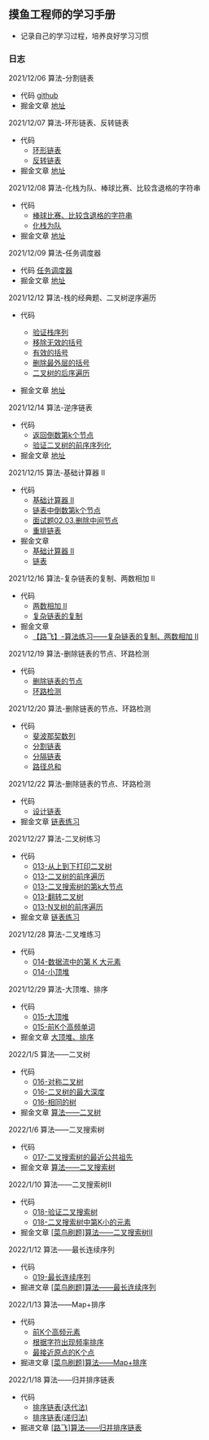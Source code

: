 ## 摸鱼工程师的学习手册
 - 记录自己的学习过程，培养良好学习习惯


### 日志
2021/12/06 算法-分割链表
  - 代码 [github](https://github.com/alienRidingCat/Study-code/blob/main/%E7%AE%97%E6%B3%95/001/001.js)
  - 掘金文章 [地址](https://juejin.cn/post/7038631690540957733)

2021/12/07 算法-环形链表、反转链表
  - 代码 
    - [环形链表](https://github.com/alienRidingCat/Study-code/blob/main/%E7%AE%97%E6%B3%95/002/002.js)
    - [反转链表](https://github.com/alienRidingCat/Study-code/blob/main/%E7%AE%97%E6%B3%95/003/003.js)
  - 掘金文章 [地址](https://juejin.cn/post/7038976115314016293)
  
2021/12/08 算法-化栈为队、棒球比赛、比较含退格的字符串
  - 代码 
    - [棒球比赛、比较含退格的字符串](https://github.com/alienRidingCat/Study-code/blob/main/%E7%AE%97%E6%B3%95/004/004.js)
    - [化栈为队](https://github.com/alienRidingCat/Study-code/blob/main/%E7%AE%97%E6%B3%95/004/004-2.js)
  - 掘金文章 [地址](https://juejin.cn/post/7039371448992923656/)

2021/12/09 算法-任务调度器
  - 代码 [任务调度器](https://github.com/alienRidingCat/Study-code/blob/main/%E7%AE%97%E6%B3%95/005/005.js)
  - 掘金文章 [地址](https://juejin.cn/post/7039744043168825357/)

2021/12/12 算法-栈的经典题、二叉树逆序遍历
  - 代码 
    - [验证栈序列](https://github.com/alienRidingCat/Study-code/blob/main/%E7%AE%97%E6%B3%95/006/006-验证栈序列.js)
    - [移除无效的括号](https://github.com/alienRidingCat/Study-code/blob/main/%E7%AE%97%E6%B3%95/006/006-移除无效的括号.js)
    - [有效的括号](https://github.com/alienRidingCat/Study-code/blob/main/%E7%AE%97%E6%B3%95/006/006-有效的括号.js)
    - [删除最外层的括号](https://github.com/alienRidingCat/Study-code/blob/main/%E7%AE%97%E6%B3%95/006/006-删除最外层的括号.js)
    - [二叉树的后序遍历](https://github.com/alienRidingCat/Study-code/blob/main/%E7%AE%97%E6%B3%95/006/006-二叉树的后序遍历.js)

  - 掘金文章 [地址](https://juejin.cn/post/7040822962999541768/)

2021/12/14 算法-逆序链表
  - 代码 
    - [返回倒数第k个节点](https://github.com/alienRidingCat/Study-code/blob/main/%E7%AE%97%E6%B3%95/007/007-返回倒数第k个节点.js)
    - [验证二叉树的前序序列化](https://github.com/alienRidingCat/Study-code/blob/main/%E7%AE%97%E6%B3%95/007/007-验证二叉树的前序序列化.js)
  - 掘金文章 [地址](https://juejin.cn/post/7041552498280103950/)

2021/12/15 算法-基础计算器 II
  - 代码 
    - [基础计算器 II](https://github.com/alienRidingCat/Study-code/blob/main/%E7%AE%97%E6%B3%95/008/008-基础计算器II.js)
    - [链表中倒数第k个节点](https://github.com/alienRidingCat/Study-code/blob/main/%E7%AE%97%E6%B3%95/008/008-链表中倒数第k个节点.js)
    - [面试题02.03.删除中间节点](https://github.com/alienRidingCat/Study-code/blob/main/%E7%AE%97%E6%B3%95/008/008-面试题02.03.删除中间节点.js)
    - [重排链表](https://github.com/alienRidingCat/Study-code/blob/main/%E7%AE%97%E6%B3%95/008/008-重排链表.js)
  - 掘金文章 
    - [基础计算器 II](https://juejin.cn/post/7041835545734938655)
    - [链表](https://juejin.cn/post/7041977575748567077/)

2021/12/16 算法-复杂链表的复制、两数相加 II
  - 代码 
    - [两数相加 II](https://github.com/alienRidingCat/Study-code/blob/main/%E7%AE%97%E6%B3%95/009/009-445.两数相加II.ts)
    - [复杂链表的复制](https://github.com/alienRidingCat/Study-code/blob/main/%E7%AE%97%E6%B3%95/009/009-复杂链表的复制.js)
  - 掘金文章 
    - [【路飞】-算法练习——复杂链表的复制、两数相加 II](https://juejin.cn/post/7042345738453385223/)

2021/12/19 算法-删除链表的节点、环路检测
  - 代码 
    - [删除链表的节点](https://github.com/alienRidingCat/Study-code/blob/main/%E7%AE%97%E6%B3%95/010/010-删除链表的节点.js)
    - [环路检测](https://github.com/alienRidingCat/Study-code/blob/main/%E7%AE%97%E6%B3%95/010/010-环路检测.js)
  
2021/12/20 算法-删除链表的节点、环路检测
  - 代码 
    - [斐波那契数列](https://github.com/alienRidingCat/Study-code/blob/main/%E7%AE%97%E6%B3%95/011/011-斐波那契数列.js)
    - [分割链表](https://github.com/alienRidingCat/Study-code/blob/main/%E7%AE%97%E6%B3%95/011/011-分割链表.js)
    - [分隔链表](https://github.com/alienRidingCat/Study-code/blob/main/%E7%AE%97%E6%B3%95/011/011-分隔链表.js)
    - [路径总和](https://github.com/alienRidingCat/Study-code/blob/main/%E7%AE%97%E6%B3%95/011/011-路径总和.js)
  
2021/12/22 算法-删除链表的节点、环路检测
  - 代码 
    - [设计链表](https://github.com/alienRidingCat/Study-code/blob/main/%E7%AE%97%E6%B3%95/012/012-设计链表.js)
  - 掘金文章 [链表练习](https://juejin.cn/post/7044567958747775007/)

2021/12/27 算法-二叉树练习
  - 代码 
    - [013-从上到下打印二叉树](https://github.com/alienRidingCat/Study-code/blob/main/%E7%AE%97%E6%B3%95/013/013-从上到下打印二叉树.js)
    - [013-二叉树的前序遍历](https://github.com/alienRidingCat/Study-code/blob/main/%E7%AE%97%E6%B3%95/013/013-二叉树的前序遍历.js)
    - [013-二叉搜索树的第k大节点](https://github.com/alienRidingCat/Study-code/blob/main/%E7%AE%97%E6%B3%95/013/013-二叉搜索树的第k大节点.js)
    - [013-翻转二叉树](https://github.com/alienRidingCat/Study-code/blob/main/%E7%AE%97%E6%B3%95/013/013-翻转二叉树.js)
    - [013-N叉树的前序遍历](https://github.com/alienRidingCat/Study-code/blob/main/%E7%AE%97%E6%B3%95/013/013-N叉树的前序遍历.js)
  - 掘金文章 [链表练习](https://juejin.cn/post/7046052285377413157/)

2021/12/28 算法-二叉堆练习
  - 代码 
    - [014-数据流中的第 K 大元素](https://github.com/alienRidingCat/Study-code/blob/main/%E7%AE%97%E6%B3%95/014/014-数据流中的第K大元素.js)
    - [014-小顶堆](https://github.com/alienRidingCat/Study-code/blob/main/%E7%AE%97%E6%B3%95/014/014-小顶堆.js)
  
2021/12/29 算法-大顶堆、排序
  - 代码 
    - [015-大顶堆](https://github.com/alienRidingCat/Study-code/blob/main/%E7%AE%97%E6%B3%95/015/015-大顶堆.js)
    - [015-前K个高频单词](https://github.com/alienRidingCat/Study-code/blob/main/%E7%AE%97%E6%B3%95/015/015-前K个高频单词.js)
  - 掘金文章 [大顶堆、排序 ](https://juejin.cn/post/7047160486055378974/)

2022/1/5 算法——二叉树
  - 代码 
    - [016-对称二叉树](https://github.com/alienRidingCat/Study-code/blob/main/%E7%AE%97%E6%B3%95/016/016-对称二叉树.js)
    - [016-二叉树的最大深度](https://github.com/alienRidingCat/Study-code/blob/main/%E7%AE%97%E6%B3%95/016/016-二叉树的最大深度.js)
    - [016-相同的树](https://github.com/alienRidingCat/Study-code/blob/main/%E7%AE%97%E6%B3%95/016/016-相同的树.js)
  - 掘金文章 [算法——二叉树 ](https://juejin.cn/post/7049740269633142820/)
  
2022/1/6 算法——二叉搜索树
  - 代码 
    - [017-二叉搜索树的最近公共祖先](https://github.com/alienRidingCat/Study-code/blob/main/%E7%AE%97%E6%B3%95/017/017-二叉搜索树的最近公共祖先.js)
  - 掘金文章 [算法——二叉搜索树 ](https://juejin.cn/post/7050132954047053855/)
  
2022/1/10 算法——二叉搜索树Ⅱ
  - 代码 
    - [018-验证二叉搜索树](https://github.com/alienRidingCat/Study-code/blob/main/%E7%AE%97%E6%B3%95/018/018-验证二叉搜索树.js)
    - [018-二叉搜索树中第K小的元素](https://github.com/alienRidingCat/Study-code/blob/main/%E7%AE%97%E6%B3%95/018/018-二叉搜索树中第K小的元素.js)
  - 掘金文章 [[菜鸟刷题]算法——二叉搜索树Ⅱ](https://juejin.cn/post/7051617836761874439/)

2022/1/12 算法——最长连续序列
  - 代码 
    - [019-最长连续序列](https://github.com/alienRidingCat/Study-code/blob/main/%E7%AE%97%E6%B3%95/019/019-最长连续序列.js)
  - 掘进文章 [[菜鸟刷题]算法——最长连续序列](https://juejin.cn/post/7052361826100576269/)

2022/1/13 算法——Map+排序
  - 代码 
    - [前K个高频元素](https://github.com/alienRidingCat/Study-code/blob/main/%E7%AE%97%E6%B3%95/020/前K个高频元素.js)
    - [根据字符出现频率排序](https://github.com/alienRidingCat/Study-code/blob/main/%E7%AE%97%E6%B3%95/020/根据字符出现频率排序.js)
    - [最接近原点的K个点](https://github.com/alienRidingCat/Study-code/blob/main/%E7%AE%97%E6%B3%95/020/最接近原点的K个点.js)
  - 掘进文章 [[菜鸟刷题]算法——Map+排序](https://juejin.cn/post/7052734418758139934/)

2022/1/18 算法——归并排序链表
  - 代码 
    - [排序链表(迭代法)](https://github.com/alienRidingCat/Study-code/blob/main/%E7%AE%97%E6%B3%95/021/排序链表(迭代法).js)
    - [排序链表(递归法)](https://github.com/alienRidingCat/Study-code/blob/main/%E7%AE%97%E6%B3%95/021/排序链表(递归法).js)
  - 掘进文章 [[路飞]算法——归并排序链表 ](https://juejin.cn/post/7054590366657282056/)